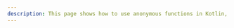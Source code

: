 ```yaml
---
description: This page shows how to use anonymous functions in Kotlin, including examples with the List class 'map' and 'filter' functions.
---
```


<!--
TODO: CONVERT FROM SCALA TO KOTLIN
-->

<!--
# Anonymous Functions

Earlier in this book I showed that you can create a list of integers like this:

````
val ints = List(1,2,3)
````

When you want to create a larger list, you can also create them with the `List` class `range` method, like this:

````
val ints = List.range(1, 10)
````

That code creates `ints` as a list of integers whose values range from 1 to 10. You can see the result in the REPL:

````
scala> val ints = List.range(1, 10)
x: List[Int] = List(1, 2, 3, 4, 5, 6, 7, 8, 9)
````

In this lesson I’ll use lists like these to demonstrate a feature of functional programming known as *anonymous functions*. It will help to understand how these work before I demonstrate the most common Kotlin collections methods.



## Examples

An anonymous function is like a little mini-function. For example, given a list like this:

````
val ints = List(1,2,3)
````

I can create a new list by doubling each element in `ints`, like this:

````
val doubledInts = ints.map(_ * 2)
````

This is what that example looks like in the REPL:

````
scala> val doubledInts = ints.map(_ * 2)
doubledInts: List[Int] = List(2, 4, 6)
````

As that shows, `doubledInts` is now the list, `List(2, 4, 6)`. In this example, this code is an anonymous function:

````
_ * 2
````

In this example, this is the shorthand way of saying, “Multiply an element by 2.” 

Once you’re comfortable with Kotlin, this is a common way to write anonymous functions, but you can also write them using longer forms. Besides writing that code like this:

````
val doubledInts = ints.map(_ * 2)
````

you can also write it like this:

````
val doubledInts = ints.map((i: Int) => i * 2)
val doubledInts = ints.map(i => i * 2)
````

All three lines have exactly the same meaning: Double each element in `list` to create a new list, `doubledInts`.

>The `_` character in Kotlin is something of a wildcard character. You’ll see it used in several different places. In this case it’s a shorthand way of saying, “An element from the list, `list`.”

Before I go too much further, I should also say that this `map` example is the equivalent of this Java code:

````
List<Integer> ints = new ArrayList<>(Arrays.asList(1, 2, 3));

// the `map` process
List<Integer> doubledInts = new ArrayList<Integer>();
for (int i: ints) {
    doubledInts.add(i * 2);
}
````

The `map` example shown is also the same as this Kotlin code:

````
val doubledInts = for (i <- ints) yield i * 2
````



## Anonymous functions with the `filter` method

Another good way to show anonymous functions is with the `filter` method of the `List` class. Given this `List` again:

````
val ints = List.range(1, 10)
````

This is how you create a new list of all integers whose value is greater than 5:

````
val x = ints.filter(_ > 5)
````

This is how you create a new list whose values are all less than 5:

````
val x = ints.filter(_ < 5)
````

And as a little more complicated example, this is how you create a new list that contains only even values, by using the modulus operator:

````
val x = ints.filter(_ % 2 == 0)
````

If that’s a little confusing, remember that this example can also be written in these other ways:

````
val x = ints.filter((i: Int) => i % 2 == 0)
val x = ints.filter(i => i % 2 == 0)
````

This is what the previous examples look like in the REPL:

````
scala> val x = ints.filter(_ > 5)
x: List[Int] = List(6, 7, 8, 9)

scala> val x = ints.filter(_ < 5)
x: List[Int] = List(1, 2, 3, 4)

scala> val x = ints.filter(_ % 2 == 0)
x: List[Int] = List(2, 4, 6, 8)
````



## Key points

The key points of this lesson are:

- You can write anonymous functions as little snippets of code
- You can use them with methods on the `List` class like `map` and `filter`
- With these little snippets of code and powerful methods like those, you can create a lot of functionality with very little code

The Kotlin collections classes contain many methods like `map` and `filter`, and they’re a powerful way to create very expressive code.



## Bonus: Digging a little deeper

You may be wondering how the `map` and `filter` examples work. The short answer is that when `map` is invoked on a list of integers — a `List[Int]` to be more precise — `map` expects to receive a function that transforms one `Int` value into another `Int` value. Because `map` expects a function (or method) that transforms one `Int` to another `Int`, this approach also works:

````
val ints = List(1,2,3)
def double(i: Int): Int = i * 2   //a method that doubles an Int
val doubledInts = ints.map(double)
````

The last two lines of that example are the same as this:

````
val doubledInts = ints.map(_ * 2)
````

Similarly, when called on a `List[Int]`, the `filter` method expects to receive a function that takes an `Int` and returns a `Boolean` value. Therefore, given a method that’s defined like this:

````
def lessThanFive(i: Int): Boolean = if (i < 5) true else false
````

or more concisely, like this:

````
def lessThanFive(i: Int): Boolean = (i < 5)
````

this `filter` example:

````
val ints = List.range(1, 10)
val y = ints.filter(lessThanFive)
````

is the same as this example:

````
val y = ints.filter(_ < 5)
````

I write much more about the details behind this in both of my books, the [Kotlin Cookbook](http://amzn.to/2j5TBDp), and [Functional Programming, Simplified](http://amzn.to/2AT7XCz).

-->










